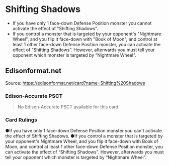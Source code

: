 # Shifting Shadows

*   If you have only 1 face-down Defense Position monster you cannot activate the effect of "Shifting Shadows".
*   If you control a monster that is targeted by your opponent's "Nightmare Wheel", and you flip it face-down with "Book of Moon", and control at least 1 other face-down Defense Position monster, you can activate the effect of “Shifting Shadows”. However, afterwards you must tell your opponent which monster is targeted by “Nightmare Wheel”.

## Edisonformat.net

Source: https://edisonformat.net/card?name=Shifting%20Shadows

### Edison-Accurate PSCT

> No Edison-Accurate PSCT available for this card.

### Card Rulings

●If you have only 1 face-down Defense Position monster you can't activate the effect of Shifting Shadows.
●If you control a monster that is targeted by your opponent's Nightmare Wheel, and you flip it face-down with Book of Moon, and control at least 1 other face-down Defense Position monster, you can activate the effect of “Shifting Shadows”. However, afterwards you must tell your opponent which monster is targeted by “Nightmare Wheel”.
            